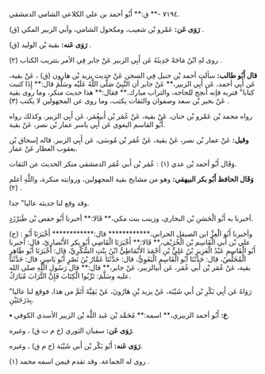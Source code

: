 ٧١٩٤ -** ق:** أَبُو أحمد بن علي الكلاعي الشامي الدمشقي.

**رَوَى عَن:** عَمْرو بْن شعيب، ومكحول الشامي، وأبي الزبير المكي (ق) .

**رَوَى عَنه:** بقية بْن الوليد (ق) .

روى لهِ ابْنُ مَاجَهْ حَدِيثَهُ عَن أَبِي الزبير عَنْ جابر فِي الأمر بتتريب الكتاب (٢) .

**قال أَبُو طالب:** سألت أحمد بْن حنبل فِي السجن عَنْ حديث يزيد بْن هارون (ق) ، عَنْ بقية، عَن أَبِي أحمد، عَن أَبِي الزبير،** عَنْ جابر أن النَّبِيّ صَلَّى اللَّهُ عَلَيْه وسَلَّمَ قال:** إِذَا كتبت كتابا" فتربه فإنه أنجح للحاجه، والتراب مبارك.** فقال:** هذا حديث منكر، وما روى بقية عَنْ بحير بْن سعد وصفوان والثقات يكتب، وما روى عن المجهولين لا يكتب (٣) .

رواه محمد بْن عَمْرو بْن حنان، عَنْ بقية، عَنْ عُمَر بْن أَبيعُمَر، عَن أَبِي الزبير. وكذلك رواه أَبُو القاسم البغوي عَن أَبِي ياسر عمار بْن نصر، عَنْ بقية.

**وقيل:** عَنْ عمار بْن نصر، عَنْ بقية، عَنْ عُمَر بْن مُوسَى، عَن أَبِي الزبير. قاله إسحاق بْن يعقوب العطار عَنْ عمار.

وَقَال أَبُو أحمد بْن عدي (١) : عُمَر بْن أَبي عُمَر الدمشقي منكر الحديث عن الثقات.

**وَقَال الحافظ أَبُو بكر البيهقي:** وهو من مشايخ بقية المجهولين، وروايته منكرة، واللَّهِ أعلم (٢) .

وقد وقع لنا حديثه عاليا" جدا.

أخبرنا به أَبُو الْحَسَنِ بْن البخاري، وزينب بنت مكي،** قَالا:** أخبرنا أَبُو حفص بْن طَبَرْزَدٍ.

(ح) : وأخبرنا أَبُو الْعِزِّ ابن الصيقل الحراني،************ قال:************ أَخْبَرَنَا أَبُو علي بْن أَبي الْقَاسِم بْن الْخُرَيْفِ،** قَالا:** أَخْبَرَنَا الْقَاضِي أَبُو بكر الأَنْصارِيّ، قال: أخبرنا أَبُو الْقَاسِمِ عَبْدُ الْعَزِيزِ بْنُ عَلِيٍّ بْنِ أَحْمَدَ الأَنْمَاطِيُّ ابْنُ بِنْتِ السُّكَّرِيِّ، قال: أَخْبَرَنَا أَبُو طَاهِرٍ الْمُخَلِّصُ، قال: حَدَّثَنَا أَبُو الْقَاسِمِ الْبَغَوِيُّ، قال: حَدَّثَنَا عَمَّارُ بْنُ نَصْرٍ أَبُو يَاسِرٍ، قال: حَدَّثَنَا بقية، عَنْ عُمَر بْن أَبي عُمَر، عَن أبيالزبير، عَنْ جابر،** قال:** قال رَسُول اللَّهِ صلى الله عليه وسَلَّمَ: تَرِّبُوا الْكِتَابَ فَإِنَّ التُّرَابَ مُبَارَكٌ.

رَوَاهُ عَن أَبِي بَكْرِ بْن أَبي شَيْبَة، عَنْ يزيد بْنِ هَارُونَ، عَنْ بَقِيَّةَ أَتَمَّ من هذا، فوقع لنا عاليا" بِدَرَجَتَيْنِ.

**• ع:** أَبُو أحمد الزبيري،** اسمه:** مُحَمَّد بْن عَبد اللَّه بْن الزبير الأسدي الكوفي.

**رَوَى عَن:** سفيان الثوري (خ م ت ق) ، وغيره.

**رَوَى عَنه:** أَبُو بَكْر بْن أَبي شَيْبَة (خ م ق) ، وغيره.

روى له الجماعة. وقد تقدم فيمن اسمه محمد (١) .